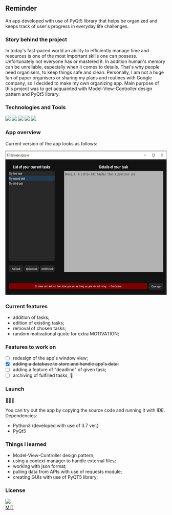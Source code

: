 ## Reminder
An app developed with use of PyQt5 library that helps be organized and keeps track of user's progress in everyday life challenges. 
### Story behind the project
In today's fast-paced world an ability to efficiently manage time and resources is one of the most important skills one can possess. Unfortunately not everyone has or mastered it. In addition human's memory can be unreliable, especially when it comes to details. That's why people need organisers, to keep things safe and clean. Personally, I am not a huge fan of paper organisers or sharing my plans and routines with Google company, so I decided to make my own organizing app. Main purpose of this project was to get acquainted with Model-View-Controller design pattern and PyQt5 library.

### Technologies and Tools
![](https://img.shields.io/badge/OS-Windows_10-informational?style=flat-square&logo=Windows&logoColor=white&color=red)
![](https://img.shields.io/badge/Python-3.7-informational?style=flat-square&logo=Python&logoColor=white&color=critical)
![](https://img.shields.io/badge/Qt-v5.0-informational?style=flat-square&logo=qt&logoColor=white&color=#41CD52)
![](https://img.shields.io/badge/Database-SQLite-informational?style=flat-square&logo=sqlite&logoColor=white&color=blue)
![](https://img.shields.io/badge/IDE-PyCharm-informational?style=flat-square&logo=Pycharm&logoColor=white&color=green)

### App overview
Current version of the app looks as follows:

<img src="https://github.com/Daemiac/Reminder/blob/main/images/reminder_app.png" width="750" height="450">

### Current features
- addition of tasks;
- edition of existing tasks;
- removal of chosen tasks;
- random motivational quote for extra MOTIVATION;

### Features to work on
- [ ] redesign of the app's window view;
- [x] <s>adding a database to store and handle app's data;</s>
- [ ] adding a feature of "deadline" of given task;
- [ ] archiving of fulfilled tasks; 🚧

### Launch
🚧🚧🚧

You can try out the app by copying the source code and running it with IDE.
Dependencies:
- Python3 (developed with use of 3.7 ver.)
- PyQt5

### Things I learned
- Model-View-Controller design pattern;
- using a context manager to handle external files;
- working with json format;
- pulling data from APIs with use of requests module;
- creating GUIs with use of PyQT5 library;

### License
![](https://img.shields.io/badge/License-MIT-informational?style=flat-square&logo=<>&logoColor=white&color=yellow)<br>
[MIT](https://choosealicense.com/licenses/mit/)
